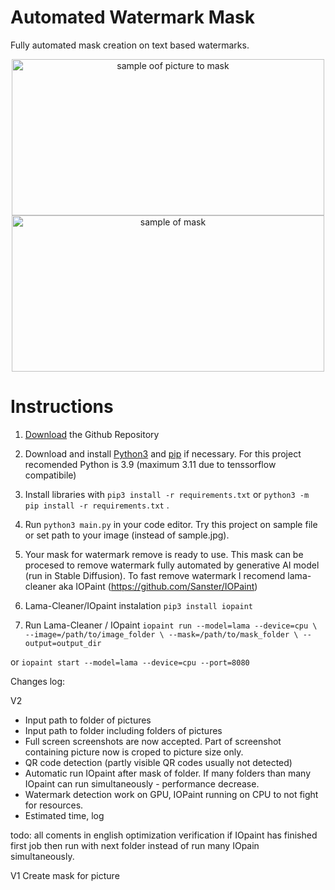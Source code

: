 # Automated Watermark Mask

Fully automated mask creation on text based watermarks. 

<p align="center">
    <img width="500" height="250" src="https://github.com/AuCourDe/watermark_mask/blob/master/sample.jpg" alt="sample oof picture to mask">
    <img width="500" height="250" src="https://github.com/AuCourDe/watermark_mask/blob/master/samplemask.png" alt="sample of mask">
</p>

# Instructions

1. [Download](https://github.com/AuCourDe/watermark_mask/archive/refs/heads/master.zip) the Github Repository

2. Download and install [Python3](https://www.python.org/downloads/) and [pip](https://pip.pypa.io/en/stable/installing/) if necessary. For this project recomended Python is 3.9 (maximum 3.11 due to tenssorflow compatibile)

3. Install libraries with `pip3 install -r requirements.txt` or `python3 -m pip install -r requirements.txt` .

4. Run `python3 main.py` in your code editor. Try this project on sample file or set path to your image (instead of sample.jpg).

5. Your mask for watermark remove is ready to use. This mask can be procesed to remove watermark fully automated  by generative AI model (run in Stable Diffusion). To fast remove watermark I recomend lama-cleaner aka IOPaint (https://github.com/Sanster/IOPaint)

6. Lama-Cleaner/IOpaint instalation
`pip3 install iopaint`

7. Run Lama-Cleaner / IOpaint
`iopaint run --model=lama --device=cpu \
--image=/path/to/image_folder \
--mask=/path/to/mask_folder \
--output=output_dir`

 or
`iopaint start --model=lama --device=cpu --port=8080`

Changes log:

V2
- Input path to folder of pictures
- Input path to folder including folders of pictures
- Full screen screenshots are now accepted. Part of screenshot containing picture now is croped to picture size only.
- QR code detection (partly visible QR codes usually not detected)
- Automatic run IOpaint after mask of folder. If many folders than many IOpaint can run simultaneously - performance decrease. 
- Watermark detection work on GPU, IOPaint running on CPU to not fight for resources.
- Estimated time, log

todo:
all coments in english
optimization
verification if IOpaint has finished first job then run with next folder instead of run many IOpain simultaneously.


V1
Create mask for picture
